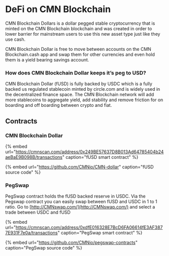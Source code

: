 # DeFi on CMN Blockchain

CMN Blockchain Dollars is a dollar pegged stable cryptocurrency that is minted on the CMN Blockchain blockchain and was created in order to lower barrier for mainstream users to use this new asset type just like they use cash.

CMN Blockchain Dollar is free to move between accounts on the CMN Blockchain.cash app and swap them for other currencies and even hold them is a yield bearing savings account.

### How does CMN Blockchain Dollar keeps it’s peg to USD?

CMN Blockchain Dollar \(fUSD\) is fully backed by USDC which is a fully backed us regulated stablecoin minted by circle.com and is widely used in the decentralized finance space. The CMN Blockchain network will add more stablecoins to aggregate yield, add stability and remove friction for on boarding and off boarding between crypto and fiat. 

## Contracts

### CMN Blockchain Dollar

{% embed url="https://cmnscan.com/address/0x249BE57637D8B013Ad64785404b24aeBaE9B098B/transactions" caption="fUSD smart contract" %}

{% embed url="https://github.com/CMNio/CMN-dollar" caption="fUSD source code" %}

### PegSwap

PegSwap contract holds the fUSD backed reserve in USDC. Via the Pegswap contract you can easily swap between fUSD and USDC in 1 to 1 ratio. Go to [http://CMNswap.com/](http://CMNswap.com/) and select a trade between USDC and fUSD

{% embed url="https://cmnscan.com/address/0xdfE016328E7BcD6FA06614fE3AF3877E931F7e0a/transactions" caption="PegSwap smart contract" %}

{% embed url="https://github.com/CMNio/pegswap-contracts" caption="PegSwap source code" %}







